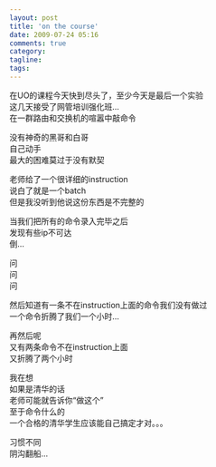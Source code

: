 ```yaml
---
layout: post
title: 'on the course'
date: 2009-07-24 05:16
comments: true
category: 
tagline: 
tags:
---
```

    

在UO的课程今天快到尽头了，至少今天是最后一个实验  
这几天接受了网管培训强化班…  
在一群路由和交换机的喧嚣中敲命令  
  
没有神奇的黑哥和白哥  
自己动手  
最大的困难莫过于没有默契  
  
老师给了一个很详细的instruction  
说白了就是一个batch  
但是我没听到他说这份东西是不完整的  
  
当我们把所有的命令录入完毕之后  
发现有些ip不可达  
倒…  
  
问  
问  
问  
  
然后知道有一条不在instruction上面的命令我们没有做过  
一个命令折腾了我们一个小时…  
  
再然后呢  
又有两条命令不在instruction上面  
又折腾了两个小时  
  
  
  
我在想  
如果是清华的话  
老师可能就告诉你“做这个”  
至于命令什么的  
一个合格的清华学生应该能自己搞定才对。。。  
  
习惯不同  
阴沟翻船…  

